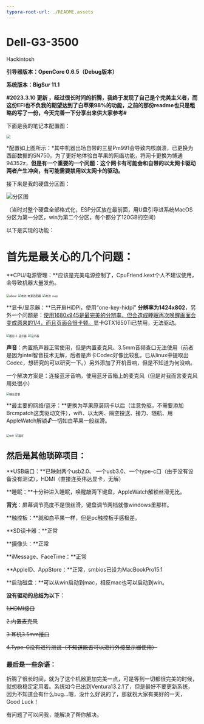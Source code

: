 ```yaml
---
typora-root-url: ./README.assets
---
```




# Dell-G3-3500

Hackintosh 

**引导器版本：OpenCore 0.6.5（Debug版本）**

**系统版本：BigSur 11.1**

**#2023.3.10 更新 ，经过很长时间的折腾，我终于发现了自己是个完美主义者，而这份EFI也不负我的期望达到了白苹果98%的功能，之前的那份readme也只是粗略的写了一份，今天完善一下分享出来供大家参考#**

下面是我的笔记本配置图：

<img src="/Users/harrypotter/Documents/GitHub/Dell-G3-3500/README.assets/硬件参数.png" style="zoom: 67%;" />

*配置如上图所示：*其中机器出场自带的三星Pm991会导致内核崩溃，已更换为西部数据的SN750。为了更好地体验白苹果的网络功能，将网卡更换为博通94352z，**但是有一个重要的一个问题：这个网卡有可能会和自带的以太网卡驱动两者产生冲突，有可能需要禁用以太网卡的驱动。**

接下来是我的硬盘分区图：

![分区图](/Users/harrypotter/Documents/GitHub/Dell-G3-3500/README.assets/分区图.png)

（当时对整个硬盘全部格式化，ESP分区放在最前面，用U盘引导进系统MacOS分区为第一分区，win为第二个分区，每个都分了120GB的空间）

 以下是实现的功能：

#    **首先是最关心的几个问题：**

**CPU/电源管理：**应该是完美电源控制了，CpuFriend.kext个人不建议使用，会导致机器大量发热。

<img src="/Users/harrypotter/Documents/GitHub/Dell-G3-3500/README.assets/about.png" alt="about" style="zoom:50%;" />

<img src="/Users/harrypotter/Documents/GitHub/Dell-G3-3500/README.assets/电池-电源适配器.png" alt="电池-电源适配器" style="zoom:50%;" />

<img src="/Users/harrypotter/Documents/GitHub/Dell-G3-3500/README.assets/电池.png" alt="电池" style="zoom: 50%;" />

<img src="/Users/harrypotter/Documents/GitHub/Dell-G3-3500/README.assets/电源.png" alt="电源" style="zoom: 33%;" />

**显卡/显示器：**已开启HiDPi，使用“one-key-hidpi” **分辨率为1424x802**，另外一个问题是：<u>使用1680x945是最完美的分辨率，但会造成睡眠再次唤醒画面会变成原来的1/4，而且页面会很卡顿。</u>显卡GTX1650Ti已禁用，无法驱动。

<img src="/Users/harrypotter/Documents/GitHub/Dell-G3-3500/README.assets/图形卡-显示器.png" alt="图形卡-显示器" style="zoom:50%;" />

<img src="/Users/harrypotter/Documents/GitHub/Dell-G3-3500/README.assets/显示器.png" alt="显示器" style="zoom:50%;" />

**声音**：内置扬声器正常使用，但是内置麦克风、3.5mm音频查口无法使用（前者是因为intel智音技术无解，后者是声卡Codec好像比较乱，已从linux中提取出Codec，想研究的可以研究一下。）另外添加了开机音响，但是不知道为何没响。

 一个解决方案是：连接蓝牙音响，使用蓝牙音箱上的麦克风（但是对我而言麦克风用处很小）

<img src="/Users/harrypotter/Documents/GitHub/Dell-G3-3500/README.assets/输出音量.png" alt="输出音量" style="zoom:50%;" />

**最主要的网络/蓝牙：**更换为苹果原装网卡以后（注意免驱，不需要添加Brcmpatch这类驱动文件），wifi、以太网、隔空投送、接力、随航、用AppleWatch解锁🔓一切如白苹果一般丝滑。

<img src="/Users/harrypotter/Documents/GitHub/Dell-G3-3500/README.assets/wifi.png" alt="wifi" style="zoom:50%;" />

<img src="/Users/harrypotter/Documents/GitHub/Dell-G3-3500/README.assets/蓝牙.png" alt="蓝牙" style="zoom:50%;" />

## **然后是其他琐碎项目：**

 **USB端口：**已映射两个usb2.0、 一个usb3.0、一个type-c口（由于没有设备没有测试），HDMI（直接连英伟达显卡，无解）

   **睡眠：**十分钟进入睡眠，唤醒敲两下键盘，AppleWatch解锁丝滑无比。

   **背光**：屏幕调节亮度不是很丝滑，键盘调节两档就像windows里那样。

**触控板：**就和白苹果一样，但是pc触控板手感极差。

**SD读卡器：**正常

**摄像头：**正常

**iMessage、FaceTime：**正常

**AppleID、AppStore：**正常，smbios已设为MacBookPro15.1

**启动磁盘：**可以从win启动到mac，相反mac也可以启动到win。

 

**没有驱动的总结为以下：**

~~1.HDMI接口~~

~~2.内置麦克风~~

~~3.耳机3.5mm接口~~

~~4.Type-C没有进行测试（不知道能否可以进行外接显示器使用）~~



### 最后是一些杂语：

  折腾了很长时间，就为了这个机器更加完美一点，可是等到一切都很完美的时候，就想稳稳定定用着。系统如今已出到Ventura13.2.1了，但是最好不要更新系统，因为不知道会有什么bug...嗯，没什么好说的了，那就祝大家有美好的一天，Good Luck！

  有问题了可以问我，能解决了帮你解决。

 

